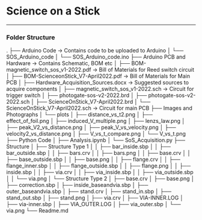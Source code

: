 # Science on a Stick 

---

### Folder Structure 
.
├── Arduino Code							→ Contains code to be uploaded to Arduino
│   └── SOS_Arduino_code
│       └── SOS_Arduino_code.ino
├── Arduino PCB and Hardware				→ Contains Schematic, BOM etc
│   ├── BOM-magnetic_switch_sos_v1-2022.pdf	→ Bill of Materials for Reed switch circuit
│   ├── BOM-ScienceonStick_V7-April2022.pdf	→ Bill of Materials for Main PCB
│   ├── Hardware_Acquisition_Sources.docx	→ Suggested sources to acquire components
│   ├── magnetic_switch_sos_v1-2022.sch 	→ Circuit for trigger switch
│   ├── photogate-sos-v2-2022.brd
│   ├── photogate-sos-v2-2022.sch
│   ├── ScienceOnStick_V7-April2022.brd
│   └── ScienceOnStick_V7-April2022.sch 	→ Circuit for main PCB
├── Images and Photographs
│   └── plots
│       ├── distance_vs_t2.png
│       ├── effect_of_foil.png
│       ├── induced_V_multiple.png
│       ├── lenzs_law.png
│       ├── peak_V2_vs_distance.png
│       ├── peak_V_vs_velocity.png
│       ├── velocity2_vs_distance.png
│       ├── V_vs_t_compare.png
│       └── V_vs_t.png
├── Python Code
│   ├── Analysis.ipynb
│   └── SoS_Acquisition.py
├── Structure
│   ├── Structure Type 1
│   │   ├── bar_inside.sbp
│   │   ├── bar_outside.sbp
│   │   ├── bars.crv
│   │   ├── bars.png
│   │   ├── base.crv
│   │   ├── base_outside.sbp
│   │   ├── base.png
│   │   ├── flange.crv
│   │   ├── flange_inner.sbp
│   │   ├── flange_outside.sbp
│   │   ├── flange.png
│   │   ├── inside.sbp
│   │   ├── via.crv
│   │   ├── via_inside.sbp
│   │   ├── via_outside.sbp
│   │   └── via.png
│   └── Structure Type 2
│       ├── base.crv
│       ├── base.png
│       ├── correction.sbp
│       ├── inside_baseandvia.sbp
│       ├── outer_baseandvia.sbp
│       ├── stand.crv
│       ├── stand_in.sbp
│       ├── stand_out.sbp
│       ├── stand.png
│       ├── via.crv
│       ├── VIA-INNER.LOG
│       ├── via-inner.sbp
│       ├── VIA_OUTER.LOG
│       ├── via_outer.sbp
│       └── via.png
└── Readme.md